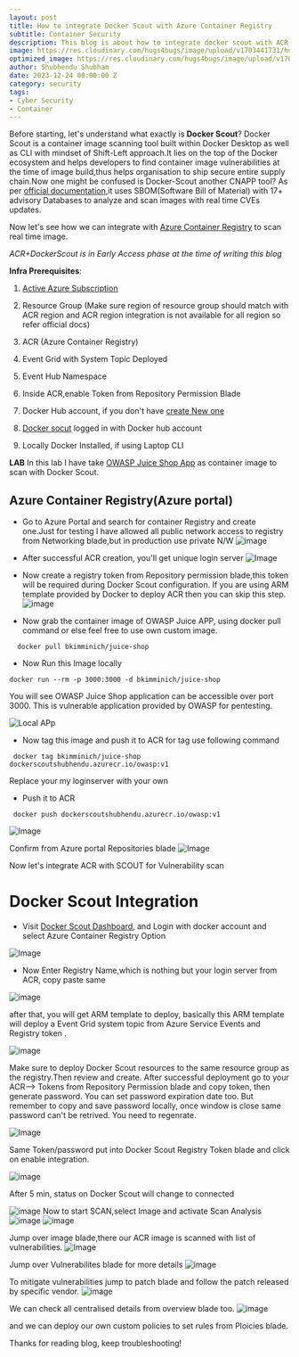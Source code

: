 ```yaml
---
layout: post
title: How to integrate Docker Scout with Azure Container Registry
subtitle: Container Security
description: This blog is about how to integrate docker scout with ACR(Azure Container Registry)
image: https://res.cloudinary.com/hugs4bugs/image/upload/v1703441731/hugs4bugs/01-primary-blue-docker-logo_rl8tst.png
optimized_image: https://res.cloudinary.com/hugs4bugs/image/upload/v1703441731/hugs4bugs/01-primary-blue-docker-logo_rl8tst.png
author: Shubhendu Shubham
date: 2023-12-24 00:00:00 Z
category: security
tags:
- Cyber Security
- Container
---
```

Before starting, let's understand what exactly is **Docker Scout**? 
Docker Scout is a container image scanning tool built within Docker Desktop as well as CLI with mindset of Shift-Left approach.It lies on the top of the Docker ecosystem and helps developers to find container image vulnerabilities at the time of image build,thus helps organisation to ship secure entire supply chain.Now one might be confused is Docker-Scout another CNAPP tool? As per [official documentation](https://docs.docker.com/scout/),it uses SBOM(Software Bill of Material) with 17+ advisory Databases to analyze and scan images with real time CVEs updates.

Now let's see how we can integrate with [Azure Container Registry](https://learn.microsoft.com/en-us/azure/container-registry/) to scan real time image.

*ACR+DockerScout is in Early Access phase at the time of writing this blog*

**Infra Prerequisites**:

1. [Active Azure Subscription](https://azure.microsoft.com/en-in/free/search/?ef_id=_k_72add33a00b31d31c1e2b6b27ce9063c_k_&OCID=AIDcmmf1elj9v5_SEM__k_72add33a00b31d31c1e2b6b27ce9063c_k_&msclkid=72add33a00b31d31c1e2b6b27ce9063c)

2. Resource Group (Make sure region of resource group should match with ACR region and ACR region integration is not available for all region so refer official docs)

3. ACR (Azure Container Registry)
4. Event Grid with System Topic Deployed
5. Event Hub Namespace 
6. Inside ACR,enable Token from Repository Permission Blade
7. Docker Hub account, if you don't have [create New one](https://hub.docker.com/)
8. [Docker socut](https://scout.docker.com/org/sivolko/settings/integrations) logged in with Docker hub account
9. Locally Docker Installed, if using Laptop CLI

**LAB**
In this lab I have take [OWASP Juice Shop App](https://github.com/juice-shop/juice-shop) as container image to scan with Docker Scout.

## Azure Container Registry(Azure portal)

* Go to Azure Portal and search for container Registry and create one.Just for testing I have allowed all public network access to registry from Networking blade,but in production use private N/W
![image](https://res.cloudinary.com/hugs4bugs/image/upload/v1703497968/hugs4bugs/dockerscout/IMG_6067_ppa5qu.jpg)

* After successful ACR creation, you'll get unique login server
![Image](https://res.cloudinary.com/hugs4bugs/image/upload/v1703498280/hugs4bugs/dockerscout/IMG_6068_qsp5ox.jpg)

* Now create a registry token from Repository permission blade,this token will be required during Docker Scout configuration. If you are using ARM template provided by Docker to deploy ACR then you can skip this step.
![image](https://res.cloudinary.com/hugs4bugs/image/upload/v1703498504/hugs4bugs/dockerscout/IMG_6069_chqn26.jpg)

* Now grab the container image of OWASP Juice APP, using docker pull command or else feel free to use own custom image.

```
  docker pull bkimminich/juice-shop
```
* Now Run this Image locally 

```
docker run --rm -p 3000:3000 -d bkimminich/juice-shop 
```
You will see OWASP Juice Shop application can be accessible over port 3000. This is vulnerable application provided by OWASP for pentesting.

![Local APp](https://res.cloudinary.com/hugs4bugs/image/upload/v1703499102/hugs4bugs/dockerscout/jshop_sk06vw.jpg)

* Now tag this image and push it to ACR
for tag use following command 

```
 docker tag bkimminich/juice-shop dockerscoutshubhendu.azurecr.io/owasp:v1
```
Replace your my loginserver with your own 

* Push it to ACR 

```
 docker push dockerscoutshubhendu.azurecr.io/owasp:v1
```
![Image](https://res.cloudinary.com/hugs4bugs/image/upload/v1703499593/hugs4bugs/dockerscout/dscoutpushed_hitsil.png)

Confirm from Azure portal Repositories blade
![Image](https://res.cloudinary.com/hugs4bugs/image/upload/v1703499718/hugs4bugs/dockerscout/IMG_6070_uq9wsw.jpg)

Now let's integrate ACR with SCOUT for Vulnerability scan 
# Docker Scout Integration 

* Visit [Docker Scout Dashboard](https://scout.docker.com/org/sivolko/settings/integrations), and Login with docker account and select Azure Container Registry Option 

![Image](https://res.cloudinary.com/hugs4bugs/image/upload/v1703500085/hugs4bugs/dockerscout/dsss_fg7afa.jpg)

* Now Enter Registry Name,which is nothing but your login server from ACR, copy paste same

![image](https://res.cloudinary.com/hugs4bugs/image/upload/v1703500217/hugs4bugs/dockerscout/regname_ngknme.jpg)

after that, you will get ARM template to deploy, basically this ARM template will deploy a Event Grid system topic from Azure Service Events and Registry token .

![image](https://res.cloudinary.com/hugs4bugs/image/upload/v1703500699/hugs4bugs/dockerscout/azureee_q2nde4.jpg)

Make sure to deploy Docker Scout resources to the same resource group as the registry.Then review and create.
After successful deployment go to your ACR--> Tokens from Repository Permission blade and copy token, then generate password. You can set password expiration date too. But remember to copy and save password locally, once window is close same password can't be retrived. You need to regenrate.

![Image](https://res.cloudinary.com/hugs4bugs/image/upload/v1703501159/hugs4bugs/dockerscout/IMG_6071_jqu7is.jpg)

Same Token/password put into Docker Scout Registry Token blade and click on enable integration.

![image](https://res.cloudinary.com/hugs4bugs/image/upload/v1703501288/hugs4bugs/dockerscout/rtt_tk7vne.jpg)

After 5 min, status on Docker Scout will change to connected

![image](https://res.cloudinary.com/hugs4bugs/image/upload/v1703501479/hugs4bugs/dockerscout/conn_b6ko3u.jpg)
Now to start SCAN,select Image and activate Scan Analysis
![image](https://res.cloudinary.com/hugs4bugs/image/upload/v1703501839/hugs4bugs/dockerscout/scan_vmw4mx.jpg)
![image](https://res.cloudinary.com/hugs4bugs/image/upload/v1703501840/hugs4bugs/dockerscout/scanactive_jp38jf.jpg)

Jump over image blade,there our ACR image is scanned with list of vulnerabilities.
![Image](https://res.cloudinary.com/hugs4bugs/image/upload/v1703501597/hugs4bugs/dockerscout/dscoutvlnreport_yclmts.jpg)

Jump over Vulnerabilites blade for more details 
![image](https://res.cloudinary.com/hugs4bugs/image/upload/v1703501772/hugs4bugs/dockerscout/dscoutvlncve_u7trma.jpg)

To mitigate vulnerabilities jump to patch blade and follow the patch released by specific vendor.
![image](https://res.cloudinary.com/hugs4bugs/image/upload/v1703502034/hugs4bugs/dockerscout/dscoutpath_tvzbfg.jpg)

We can check all centralised details from overview blade too.
![image](https://res.cloudinary.com/hugs4bugs/image/upload/v1703502220/hugs4bugs/dockerscout/ov_gzscav.jpg)

and we can deploy our own custom policies to set rules from Ploicies blade.

Thanks for reading blog, keep troubleshooting!